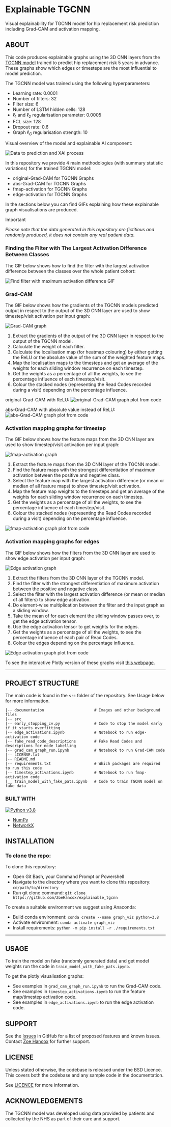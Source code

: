 # Explainable TGCNN
Visual explainability for TGCNN model for hip replacement risk prediction including Grad-CAM and activation mapping.


<!-- First train the model in `TGCNN_gradcam.ipynb` and then load your saved weights `hip_1999_to_one_year_advance_model1_CNN_layer` into the `grad_cam_graph_run.ipynb`. -->


## ABOUT


This code produces explainable graphs using the 3D CNN layers from the [TGCNN model](https://dl.acm.org/doi/10.1007/978-3-031-16564-1_34) trained to predict hip replacement risk 5 years in advance. These graphs show which edges or timesteps are the most influential to model prediction.

The TGCNN model was trained using the following hyperparameters:

* Learning rate: 0.0001
* Number of filters: 32
* Filter size: 6
* Number of LSTM hidden cells: 128
* $\ell_1$ and $\ell_2$ regularisation parameter: 0.0005
* FCL size: 128
* Dropout rate: 0.6
* Graph $\ell_G$ regularisation strength: 10

Visual overview of the model and explainable AI component:

![Data to prediction and XAI process](documentation/data_to_prediction_process_plus_XAI2.png)


In this repository we provide 4 main methodologies (with summary statistic variations) for the trained TGCNN model:

* original-Grad-CAM for TGCNN Graphs
* abs-Grad-CAM for TGCNN Graphs
* fmap-activation for TGCNN Graphs
* edge-activation for TGCNN Graphs

In the sections below you can find GIFs explaining how these explainable graph visualisations are produced.

> [!IMPORTANT]
> _Please note that the data generated in this repository are fictitious and randomly produced, it does not contain any real patient data._  

### Finding the Filter with The Largest Activation Difference Between Classes

The GIF below shows how to find the filter with the largest activation difference between the classes over the whole patient cohort:

![Find filter with maximum activation difference GIF](documentation/find_filt_with_max_act_diff.gif)

### Grad-CAM

The GIF below shows how the gradients of the TGCNN models predicted output in respect to the output of the 3D CNN layer are used to show timestep/visit activation per input graph:

![Grad-CAM graph](documentation/graph_grad_cam.gif)

1. Extract the gradients of the output of the 3D CNN layer in respect to the output of the TGCNN model.
2. Calculate the weight of each filter.
3. Calculate the localisation map (for heatmap colouring) by either getting the ReLU or the absolute value of the sum of the weighted feature maps.
4. Map the localisation maps to the timesteps and get an average of the weights for each sliding window recurrence on each timestep.
5. Get the weights as a percentage of all the weights, to see the percentage influence of each timestep/visit. 
6. Colour the stacked nodes (representing the Read Codes recorded during a visit) depending on the percentage influence.

original-Grad-CAM with ReLU:
![original-Grad-CAM graph plot from code](documentation/gradcam_relu.png)

abs-Grad-CAM with absolute value instead of ReLU:
![abs-Grad-CAM graph plot from code](documentation/gradcam_abs.png)

### Activation mapping graphs for timestep

The GIF below shows how the feature maps from the 3D CNN layer are used to show timestep/visit activation per input graph:

![fmap-activation graph](documentation/graph_fmap_activation.gif)

1. Extract the feature maps from the 3D CNN layer of the TGCNN model.
2. Find the feature maps with the strongest differentiation of maximum activation between the positive and negative class.
3. Select the feature map with the largest activation difference (or mean or median of all feature maps) to show timestep/visit activation.
4. Map the feature map weights to the timesteps and get an average of the weights for each sliding window recurrence on each timestep.
5. Get the weights as a percentage of all the weights, to see the percentage influence of each timestep/visit. 
6. Colour the stacked nodes (representing the Read Codes recorded during a visit) depending on the percentage influence.

![fmap-activation graph plot from code](documentation/timeact.png)

### Activation mapping graphs for edges

The GIF below shows how the filters from the 3D CNN layer are used to show edge activation per input graph:

![Edge activation graph](documentation/graph_edge_activation.gif)

1. Extract the filters from the 3D CNN layer of the TGCNN model.
2. Find the filter with the strongest differentiation of maximum activation between the positive and negative class.
3. Select the filter with the largest activation difference (or mean or median of all filters) to show edge activation.
4. Do element-wise multiplication between the filter and the input graph as a sliding window.
5. Take the mean of for each element the sliding window passes over, to get the edge activation tensor.
6. Use the edge activation tensor to get weights for the edges.
7. Get the weights as a percentage of all the weights, to see the percentage influence of each pair of Read Codes. 
8. Colour the edges depending on the percentage influence.

![Edge activation graph plot from code](documentation/edgeact.png)

To see the interactive Plotly version of these graphs visit [this webpage](https://zoehancox.github.io/graph-survey/pat2.html).


---




## PROJECT STRUCTURE

The main code is found in the `src` folder of the repository. See Usage below for more information.

```
|-- documentation                      # Images and other background files
|-- src
|-- early_stopping_cv.py               # Code to stop the model early if it starts overfitting
|-- edge_activations.ipynb             # Notebook to run edge-activation code
|-- fake_read_code_descriptions        # Fake Read Codes and descriptions for node labelling
|-- grad_cam_graph_run.ipynb           # Notebook to run Grad-CAM code
|-- LICENSE.txt
|-- README.md
|-- requirements.txt                   # Which packages are required to run this code 
|-- timestep_activations.ipynb         # Notebook to run fmap-activation code
|__ train_model_with_fake_pats.ipynb   # Code to train TGCNN model on fake data
```

### BUILT WITH
[![Python v3.8](https://img.shields.io/badge/python-v3.8-blue.svg)](https://www.python.org/downloads/release/python-380/)
- [NumPy](https://numpy.org/)
- [NetworkX](https://networkx.org/)

## INSTALLATION


### To clone the repo:

To clone this repository:
- Open Git Bash, your Command Prompt or Powershell
- Navigate to the directory where you want to clone this repository: `cd/path/to/directory`
- Run git clone command:
`git clone https://github.com/ZoeHancox/explainable_tgcnn`

To create a suitable environment we suggest using Anaconda:
- Build conda environment: `conda create --name graph_viz python=3.8`
- Activate environment: `conda activate graph_viz`
- Install requirements: `python -m pip install -r ./requirements.txt`

---



## USAGE

To train the model on fake (randomly generated data) and get model weights run the code in `train_model_with_fake_pats.ipynb`.

To get the plotly visualisation graphs:
* See examples in `grad_cam_graph_run.ipynb` to run the Grad-CAM code.
* See examples in `timestep_activations.ipynb` to run the feature map/timestep activation code.
* See examples in `edge_activations.ipynb` to run the edge activation code.



<!-- ## ROADMAP

Features to come:

- [ ] Show edge activation using NetworkX Plotly
- [ ] Add a list of your own node names rather than using ints
- [ ] Rules so that only fully connected graphs can be input
- [ ] Show time step activation using NetworkX -->

## SUPPORT

See the [Issues](https://github.com/ZoeHancox/explainable_tgcnn/issues) in GitHub for a list of proposed features and known issues. Contact [Zoe Hancox](mailto:Z.L.Hancox@Leeds.ac.uk) for further support. 


<!-- ## TESTING

Run tests by using `pytest test_graphs/test_calculations.py` in the top directory. -->

## LICENSE

Unless stated otherwise, the codebase is released under the BSD Licence. This covers both the codebase and any sample code in the documentation.

See [LICENCE](https://github.com/ZoeHancox/explainable_tgcnn/blob/main/LICENSE.txt) for more information.

## ACKNOWLEDGEMENTS

The TGCNN model was developed using data provided by patients and collected by the NHS as part of their care and support. 